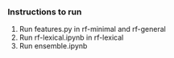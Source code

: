 ### Instructions to run
1) Run features.py in rf-minimal and rf-general
2) Run rf-lexical.ipynb in rf-lexical
3) Run ensemble.ipynb
